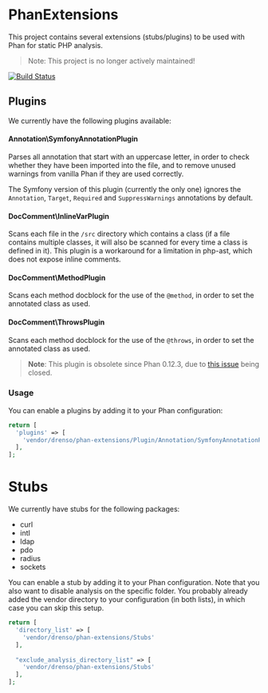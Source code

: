 # PhanExtensions
This project contains several extensions (stubs/plugins) to be used with Phan for static PHP analysis.

> Note: This project is no longer actively maintained!

[![Build Status](https://travis-ci.org/Drenso/PhanExtensions.svg?branch=master)](https://travis-ci.org/Drenso/PhanExtensions)

## Plugins

We currently have the following plugins available:

#### Annotation\SymfonyAnnotationPlugin

Parses all annotation that start with an uppercase letter, in order to check whether they have been imported into
the file, and to remove unused warnings from vanilla Phan if they are used correctly. 

The Symfony version of this plugin (currently the only one) ignores the `Annotation`, `Target`, `Required` and `SuppressWarnings` 
annotations by default.
  
#### DocComment\InlineVarPlugin

Scans each file in the `/src` directory which contains a class (if a file contains multiple classes, it will also be 
scanned for every time a class is defined in it). This plugin is a workaround for a limitation in php-ast, which does
not expose inline comments.
 
#### DocComment\MethodPlugin

Scans each method docblock for the use of the `@method`, in order to set the annotated class as used.

#### DocComment\ThrowsPlugin

Scans each method docblock for the use of the `@throws`, in order to set the annotated class as used.

> **Note**: This plugin is obsolete since Phan 0.12.3, due to 
[this issue](https://github.com/phan/phan/issues/1555#event-1527018367) being closed.

### Usage

You can enable a plugins by adding it to your Phan configuration:

```php
return [
  'plugins' => [
    'vendor/drenso/phan-extensions/Plugin/Annotation/SymfonyAnnotationPlugin.php'
  ],
];
```

# Stubs

We currently have stubs for the following packages:

- curl
- intl
- ldap
- pdo
- radius
- sockets   

You can enable a stub by adding it to your Phan configuration. Note that you also want to disable analysis on the 
specific folder. You probably already added the vendor directory to your configuration (in both lists), in which case
you can skip this setup.

```php
return [
  'directory_list' => [
    'vendor/drenso/phan-extensions/Stubs'
  ],
  
  "exclude_analysis_directory_list" => [
    'vendor/drenso/phan-extensions/Stubs'
  ],
];
```
